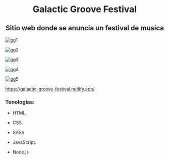 <h1 align="center">Galactic Groove Festival </h1>
<h2 align="center">Sitio web donde se anuncia un festival de musica</h2>

![gg1](https://github.com/iMike-505/Festival-de-musica/assets/79333663/600d647f-9ff7-4eda-9c1c-c40132c74889)

![gg2](https://github.com/iMike-505/Festival-de-musica/assets/79333663/56414d25-2b28-461f-a6e0-6e23d16f1d56)

![gg3](https://github.com/iMike-505/Festival-de-musica/assets/79333663/1368eef4-0b10-44eb-b3ba-64d2e8ffebc0)

![gg4](https://github.com/iMike-505/Festival-de-musica/assets/79333663/9a5b8e68-be7c-40ac-af8a-2c6e4d158bc4)

![gg5](https://github.com/iMike-505/Festival-de-musica/assets/79333663/26d20eed-31be-499c-b1bd-37b8eee36a77)



https://galactic-groove-festival.netlify.app/

<h3 align="left">Tenologias: </h3>

- HTML. 

- CSS.

- SASS

- JavaScript.

- Node.js

